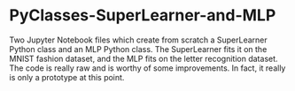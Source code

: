 # PyClasses-SuperLearner-and-MLP
Two Jupyter Notebook files which create from scratch a SuperLearner Python class and an MLP Python class. The SuperLearner fits it on the MNIST fashion dataset, and the MLP fits on the letter recognition dataset. The code is really raw and is worthy of some improvements. In fact, it really is only a prototype at this point.

